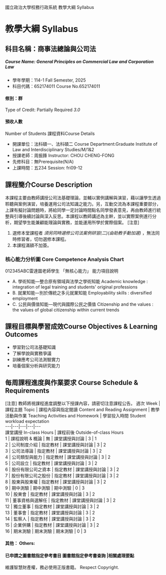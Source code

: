 國立政治大學校務行政系統 教學大綱 Syllabus
# 教學大綱 Syllabus
##  科目名稱：商事法總論與公司法
#####  Course Name: General Principles on Commercial Law and Corporation Law
  * 學年學期：114-1 Fall Semester, 2025 
  * 科目代碼：652174011 Course No.652174011
#### 修別：群
Type of Credit: Partially Required 
_3.0_
#### 預收人數
Number of Students
課程資料Course Details
  * 開課單位：法科碩一、法科碩二 Course Department:Graduate Institute of Law and Interdisciplinary Studies/M/1&2 
  * 授課老師：周振鋒 Instructor: CHOU CHENG-FONG 
  * 先修科目：無Prerequisite(N/A)
  * 上課時間：五234 Session: fri09-12
##  課程簡介Course Description
本課程主要由教師講授公司法基礎理論，並輔以實例講解與演習，藉以讓學生透過聆聽與案例演習，培養運用公司法知識之能力。另，互動交流為本課程重要部分，上課有擬討論問題時，將給同學一定討論時間點名同學發表意見，再由教師進行統整與引導後續討論與深入反思。本課程以教師講述為主幹，並以實際案例進行分析，期望學生能兼顧能理論與實務，並能運用所學於實際個案。
[注意]
1. 選修本堂課程者 _須另同時選修公司法案例研習(二)(由助教手動加選)_ ，無法同時修習者，切勿選修本課程。
2. 本課程滿額不加簽。
###  核心能力分析圖 Core Competence Analysis Chart
012345ABC雷達圖老師學生
「無核心能力」 
能力項目說明
  * A. 學術知能—整合原有領域與法學之學術知能 Academic knowledge : integration of legal training and students' original professions
  * B. 就業知能—別於傳統之多元就業知能 Employability skills : diversified employment
  * C. 公民與價值知能—現代與國際公民之價值 Citizenship and the values : the values of global citizenship within current trends
##  課程目標與學習成效Course Objectives & Learning Outcomes 
  * 學習對公司法基礎知識
  * 了解學說與實務爭議
  * 訓練應考公司法測驗實力
  * 培養個案分析與研究能力
##  每周課程進度與作業要求 Course Schedule & Requirements
[注意] 教師將視課程進度調整以下授課內容，請密切注意課程公告。
週次 Week |  課程主題 Topic |  課程內容與指定閱讀 Content and Reading Assignment |  教學活動與作業 Teaching Activities and Homework |  學習投入時間 Student workload expectation  
---|---|---|---|---  
課堂講授 In-class Hours |  課程前後 Outside-of-class Hours  
1 |  課程說明 & 概論 |  無 |  課堂講授與討論 |  3 |  1  
2 |  公司制度介紹 |  指定教材 |  課堂講授與討論 |  3 |  2  
3 |  公司法導論 |  指定教材 |  課堂講授與討論 |  3 |  2  
4 |  公司類型與能力 |  指定教材 |  課堂講授與討論 |  3 |  2  
5 |  公司設立 |  指定教材 |  課堂講授與討論 |  3 |  2  
6 |  股份有限公司之資本 |  指定教材 |  課堂講授與討論 |  3 |  2  
7 |  股份有限公司之股份 |  指定教材 |  課堂講授與討論 |  3 |  2  
8 |  股東與股東權 |  指定教材 |  課堂講授與討論 |  3 |  2  
9 |  期中測驗 |  期中測驗 |  期中測驗 |  0 |  3  
10 |  股東會 |  指定教材 |  課堂講授與討論 |  3 |  2  
11 |  董事資格與選解任 |  指定教材 |  課堂講授與討論 |  3 |  2  
12 |  獨立董事 |  指定教材 |  課堂講授與討論 |  3 |  2  
13 |  董事會 |  指定教材 |  課堂講授與討論 |  3 |  2  
14 |  監察人 |  指定教材 |  課堂講授與討論 |  3 |  2  
15 |  企業併購 |  指定教材 |  課堂講授與討論 |  3 |  2  
16 |  期末測驗 |  期末測驗 |  期末測驗 |  0 |  3  
####  其他： Others:
####  已申請之圖書館指定參考書目  圖書館指定參考書查詢 |相關處理要點
維護智慧財產權，務必使用正版書籍。 Respect Copyright.